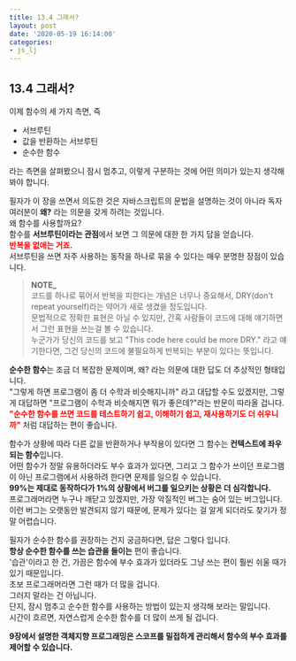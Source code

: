 ```yaml
---
title: 13.4 그래서?
layout: post
date: '2020-05-19 16:14:00'
categories:
- js_lj
---
```


## 13.4 그래서?

이제 함수의 세 가지 측면, 즉 

* 서브루틴
* 값을 반환하는 서브루틴
* 순수한 함수

라는 측면을 살펴봤으니 잠시 멈추고, 이렇게 구분하는 것에 어떤 의미가 있는지 생각해 봐야 합니다.

필자가 이 장을 쓰면서 의도한 것은 자바스크립트의 문법을 설명하는 것이 아니라 독자 여러분이 **왜?** 라는 의문을 갖게 하려는 것입니다.  
왜 함수를 사용할까요?  
함수를 **서브루틴이라는 관점**에서 보면 그 의문에 대한 한 가지 답을 얻습니다.  
**<span style="color:red">반복을 없애는 거죠.</span>**  
서브루틴을 쓰면 자주 사용하는 동작을 하나로 묶을 수 있다는 매우 분명한 장점이 있습니다.

>**NOTE_**  
>코드를 하나로 묶어서 반복을 피한다는 개념은 너무나 중요해서, DRY(don't repeat yourself)라는 약어가 새로 생겼을 정도입니다.  
>문법적으로 정확한 표현은 아닐 수 있지만, 간혹 사람들이 코드에 대해 얘기하면서 그런 표현을 쓰는걸 볼 수 있습니다.  
>누군가가 당신의 코드를 보고 "This code here could be more DRY." 라고 얘기한다면, 그건 당신의 코드에 불필요하게 반복되는 부분이 있다는 뜻입니다.

**순수한 함수**는 조금 더 복잡한 문제이며, 왜? 라는 의문에 대한 답도 더 추상적인 형태입니다.  
"그렇게 하면 프로그램이 좀 더 수학과 비슷해지니까" 라고 대답할 수도 있겠지만, 그렇게 대답하면 "프로그램이 수학과 비슷해지면 뭐가 좋은데?"라는 반문이 따라올 겁니다.  
**<span style="color:red">"순수한 함수를 쓰면 코드를 테스트하기 쉽고, 이해하기 쉽고, 재사용하기도 더 쉬우니까"</span>** 처럼 대답하는 편이 좋습니다.

함수가 상황에 따라 다른 값을 반환하거나 부작용이 있다면 그 함수는 **컨텍스트에 좌우되는 함수**입니다.  
어떤 함수가 정말 유용하더라도 부수 효과가 있다면, 그리고 그 함수가 쓰이던 프로그램이 아닌 프로그램에서 사용하려 한다면 문제를 일으킬 수 있습니다.  
**99%는 제대로 동작하다가 1%의 상황에서 버그를 일으키는 상황은 더 심각합니다.**  
프로그래머라면 누구나 깨닫고 있겠지만, 가장 악질적인 버그는 숨어 있는 버그입니다.  
이런 버그는 오랫동안 발견되지 않기 때문에, 문제가 있다는 걸 알게 되더라도 찾기가 정말 어렵습니다.

필자가 순수한 함수를 권장하는 건지 궁금하다면, 답은 그렇다 입니다.  
**항상 순수한 함수를 쓰는 습관을 들이는** 편이 좋습니다.  
'습관'이라고 한 건, 가끔은 함수에 부수 효과가 있더라도 그냥 쓰는 편이 훨씬 쉬울 때가 있기 때문입니다.  
초보 프로그래머라면 그런 때가 더 많을 겁니다.  
그러지 말라는 건 아닙니다.  
단지, 잠시 멈추고 순수한 함수를 사용하는 방법이 있는지 생각해 보라는 말입니다.  
시간이 흐르면, 자연스럽게 순수한 함수를 더 많이 쓰게 될 겁니다.

**9장에서 설명한 객체지향 프로그래밍은 스코프를 밀접하게 관리해서 함수의 부수 효과를 제어할 수 있습니다.**